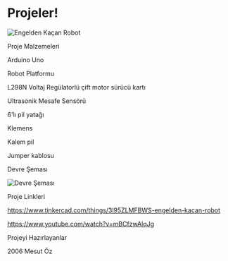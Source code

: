 # Projeler!
![Engelden Kaçan Robot](https://github.com/MesutBJK3531/Projeler/assets/135958508/632ae378-1e5a-4fd4-a974-3fc448a97b14)

Proje Malzemeleri

Arduino Uno

Robot Platformu

L298N Voltaj Regülatorlü çift motor sürücü kartı

Ultrasonik Mesafe Sensörü

6'lı pil yatağı

Klemens

Kalem pil

Jumper kablosu

Devre Şeması

![Devre Şeması](https://github.com/MesutBJK3531/Projeler/assets/135958508/840a11f4-cdc6-4891-9b98-c90e9f26ae0d)

Proje Linkleri

https://www.tinkercad.com/things/3l95ZLMFBWS-engelden-kacan-robot
 
 https://www.youtube.com/watch?v=mBCfzwAlqJg

Projeyi Hazırlayanlar

2006 Mesut Öz

